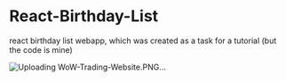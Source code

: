 # React-Birthday-List
react birthday list webapp, which was created as a task for a tutorial (but the code is mine)

![Uploading WoW-Trading-Website.PNG…]()
